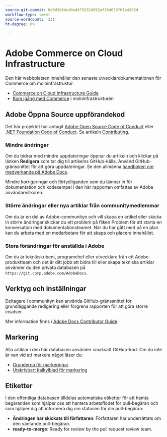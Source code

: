 ```yaml
---
source-git-commit: 0d9d3d64cd0ad4792824992af354653f61e4388d
workflow-type: tm+mt
source-wordcount: '331'
ht-degree: 0%

---
```

# Adobe Commerce on Cloud Infrastructure

Den här webbplatsen innehåller den senaste utvecklardokumentationen för Commerce om molninfrastruktur.

- [Commerce on Cloud Infrastructure Guide](https://experienceleague.adobe.com/docs/commerce-on-cloud/user-guide/overview.html)
- [Kom igång med Commerce](https://experienceleague.adobe.com/docs/commerce-on-cloud/start/overview.html) i molninfrastrukturen

## Adobe Öppna Source uppförandekod

Det här projektet har antagit [Adobe Open Source Code of Conduct](code-of-conduct.md) eller [.NET Foundation Code of Conduct](https://dotnetfoundation.org/about/policies/code-of-conduct).
Se artikeln [Contributing](contributing.md).

### Mindre ändringar

Om du bidrar med mindre uppdateringar öppnar du artikeln och klickar på länken **Redigera** som tar dig till artikelns GitHub-källa. Använd GitHub-gränssnittet för att göra uppdateringar. Se den allmänna [handboken om medverkande på Adobe Docs](https://experienceleague.adobe.com/docs/contributor/contributor-guide/introduction.html).

Mindre korrigeringar och förtydliganden som du lämnar in för dokumentation och kodexempel i den här rapporten omfattas av Adobe användarvillkoren.

### Större ändringar eller nya artiklar från communitymedlemmar

Om du är en del av Adobe-communityn och vill skapa en artikel eller skicka in större ändringar skickar du ett problem på fliken Problem för att starta en konversation med dokumentationsteamet. När du har gått med på en plan kan du arbeta med en medarbetare för att skapa och placera innehållet.

### Stora förändringar för anställda i Adobe

Om du är teknikskribent, programchef eller utvecklare från ett Adobe-produktteam och det är ditt jobb att bidra till eller skapa tekniska artiklar använder du den privata databasen på `https://git.corp.adobe.com/AdobeDocs`.

## Verktyg och inställningar

Deltagare i communityn kan använda GitHub-gränssnittet för grundläggande redigering eller förgrena rapporten för att göra större insatser.

Mer information finns i [Adobe Docs Contributor Guide](https://experienceleague.adobe.com/docs/contributor/contributor-guide/introduction.html).

## Markering

Alla artiklar i den här databasen använder smaksatt GitHub-kod. Om du inte är van vid att markera något läser du:

- [Grunderna för markeringar](https://docs.github.com/en/get-started/writing-on-github/getting-started-with-writing-and-formatting-on-github/basic-writing-and-formatting-syntax)
- [Utskrivbart kalkylblad för markering](https://docs.github.com/en/get-started/quickstart/git-cheatsheet)

## Etiketter

I den offentliga databasen tilldelas automatiska etiketter för att hämta begäranden som hjälper oss att hantera arbetsflödet för pull-begäran och som hjälper dig att informera dig om statusen för din pull-begäran:

- **Ändringen har skickats till författaren**: Författaren har underrättats om den väntande pull-begäran.
- **ready-to-merge**: Ready for review by the pull request review team.
